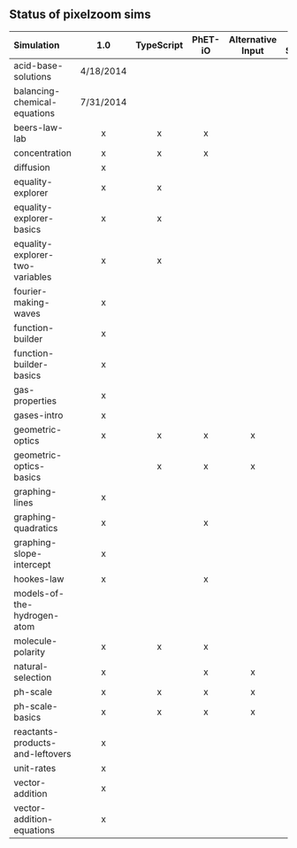 ## Status of pixelzoom sims 

| Simulation                       |    1.0     | TypeScript | PhET-iO  | Alternative Input  | UI Sound  | Dynamic Locale |
|:---------------------------------|:----------:|:----------:|:--------:|:------------------:|:---------:|:--------------:|
| acid-base-solutions              | 4/18/2014  |            |          |                    |           |       x        |
| balancing-chemical-equations     | 7/31/2014  |            |          |                    |           |                |
| beers-law-lab                    |     x      |     x      |    x     |                    |           |                |
| concentration                    |     x      |     x      |    x     |                    |           |                |
| diffusion                        |     x      |            |          |                    |           |                |
| equality-explorer                |     x      |     x      |          |                    |           |                |
| equality-explorer-basics         |     x      |     x      |          |                    |           |                |
| equality-explorer-two-variables  |     x      |     x      |          |                    |           |                |
| fourier-making-waves             |     x      |            |          |                    |           |                |
| function-builder                 |     x      |            |          |                    |           |                |
| function-builder-basics          |     x      |            |          |                    |           |                |
| gas-properties                   |     x      |            |          |                    |           |                |
| gases-intro                      |     x      |            |          |                    |           |                |
| geometric-optics                 |     x      |     x      |    x     |         x          |     x     |       x        |
| geometric-optics-basics          |            |     x      |    x     |         x          |     x     |       x        |
| graphing-lines                   |     x      |            |          |                    |           |                |
| graphing-quadratics              |     x      |            |    x     |                    |           |                |
| graphing-slope-intercept         |     x      |            |          |                    |           |                |
| hookes-law                       |     x      |            |    x     |                    |           |                |
| models-of-the-hydrogen-atom      |            |            |          |                    |           |       x        |
| molecule-polarity                |     x      |     x      |    x     |                    |           |                |
| natural-selection                |     x      |            |    x     |         x          |     x     |       x        |
| ph-scale                         |     x      |     x      |    x     |         x          |     x     |       x        |
| ph-scale-basics                  |     x      |     x      |    x     |         x          |     x     |       x        |
| reactants-products-and-leftovers |     x      |            |          |                    |           |                |
| unit-rates                       |     x      |            |          |                    |           |                |
| vector-addition                  |     x      |            |          |                    |           |                |
| vector-addition-equations        |     x      |            |          |                    |           |                |
